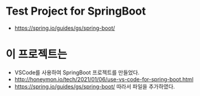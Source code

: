 # Test Project for SpringBoot
- https://spring.io/guides/gs/spring-boot/

# 이 프로젝트는 
- VSCode를 사용하여 SpringBoot 프로젝트를 만들었다. 
- http://honeymon.io/tech/2021/01/06/use-vs-code-for-spring-boot.html
- https://spring.io/guides/gs/spring-boot/ 따라서 파일을 추가하였다.
